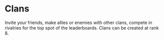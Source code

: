 # Clans

Invite your friends, make allies or enemies with other clans, compete in rivalries for the top spot of the leaderboards. Clans can be created at rank 8.&#x20;
